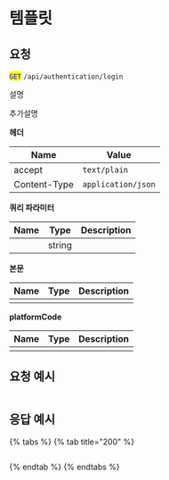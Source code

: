 # 템플릿

## 요청

<mark style="color:blue;">`GET`</mark> `/api/authentication/login`

설명

추가설명



**헤더**

| Name         | Value              |
| ------------ | ------------------ |
| accept       | `text/plain`       |
| Content-Type | `application/json` |



**쿼리 파라미터**

| Name | Type   | Description |
| ---- | ------ | ----------- |
|      | string |             |



**본문**

| Name | Type | Description |
| ---- | ---- | ----------- |
|      |      |             |



**platformCode**

| Name | Type | Description |
| ---- | ---- | ----------- |
|      |      |             |





## 요청 예시

```bash
```





## 응답 예시

{% tabs %}
{% tab title="200" %}
```json
```
{% endtab %}
{% endtabs %}
